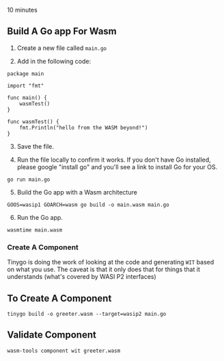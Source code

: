 10 minutes

## Build A Go app For Wasm

1. Create a new file called `main.go`

2. Add in the following code:
```
package main

import "fmt"

func main() {
	wasmTest()
}

func wasmTest() {
	fmt.Println("hello from the WASM beyond!")
}
```

3. Save the file.

4. Run the file locally to confirm it works. If you don't have Go installed, please google "install go" and you'll see a link to install Go for your OS.
```
go run main.go
```

5. Build the Go app with a Wasm architecture
```
GOOS=wasip1 GOARCH=wasm go build -o main.wasm main.go
```

6. Run the Go app.
```
wasmtime main.wasm
```

### Create A Component

Tinygo is doing the work of looking at the code and generating `WIT` based on what you use. The caveat is that it only does that for things that it understands (what's covered by WASI P2 interfaces)

## To Create A Component
```
tinygo build -o greeter.wasm --target=wasip2 main.go
```

## Validate Component
```
wasm-tools component wit greeter.wasm
```